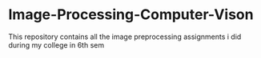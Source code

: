 # Image-Processing-Computer-Vison
This repository contains all the image preprocessing assignments i did during my college in 6th sem
